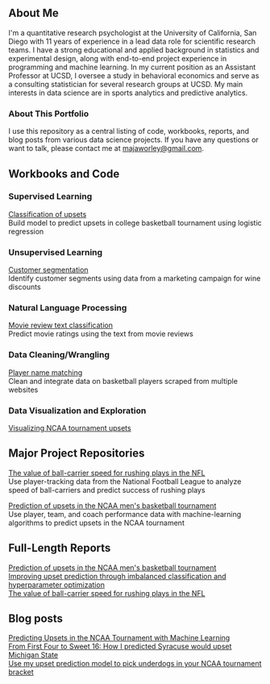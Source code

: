 ## About Me
I'm a quantitative research psychologist at the University of California, San Diego with 11 years of experience in a lead data role for scientific research teams. I have a strong educational and applied background in statistics and experimental design, along with end-to-end project experience in programming and machine learning. In my current position as an Assistant Professor at UCSD, I oversee a study in behavioral economics and serve as a consulting statistician for several research groups at UCSD. My main interests in data science are in sports analytics and predictive analytics. 

### About This Portfolio
I use this repository as a central listing of code, workbooks, reports, and blog posts from various data science projects. If you have any questions or want to talk, please contact me at majaworley@gmail.com. 

## Workbooks and Code

### Supervised Learning
[Classification of upsets](notebooks/classifying_upsets.ipynb)  
Build model to predict upsets in college basketball tournament using logistic regression

### Unsupervised Learning
[Customer segmentation](notebooks/customer_clustering.ipynb)  
Identify customer segments using data from a marketing campaign for wine discounts

### Natural Language Processing
[Movie review text classification](notebooks/review_classification.ipynb)  
Predict movie ratings using the text from movie reviews

### Data Cleaning/Wrangling
[Player name matching](notebooks/player_matching.ipynb)  
Clean and integrate data on basketball players scraped from multiple websites

### Data Visualization and Exploration
[Visualizing NCAA tournament upsets](notebooks/upset_visualization.ipynb)

## Major Project Repositories
[The value of ball-carrier speed for rushing plays in the NFL](https://github.com/mworles/nfl_tracking)  
Use player-tracking data from the National Football League to analyze speed of ball-carriers and predict success of rushing plays

[Prediction of upsets in the NCAA men's basketball tournament](https://github.com/mworles/bracket_vision)  
Use player, team, and coach performance data with machine-learning algorithms to predict upsets in the NCAA tournament

## Full-Length Reports
[Prediction of upsets in the NCAA men's basketball tournament](reports/upset_prediction_1_report.pdf)  
[Improving upset prediction through imbalanced classification and hyperparameter optimization](reports/upset_prediction_2_report.pdf)  
[The value of ball-carrier speed for rushing plays in the NFL](reports/nfl_tracking_1.pdf)


## Blog posts
[Predicting Upsets in the NCAA Tournament with Machine Learning](https://towardsdatascience.com/predicting-upsets-in-the-ncaa-tournament-with-machine-learning-816fecf41f01?source=friends_link&sk=b3590066d81db17f861ddc76da358e13)  
[From First Four to Sweet 16: How I predicted Syracuse would upset Michigan State](https://towardsdatascience.com/from-first-four-to-sweet-16-how-i-predicted-syracuse-would-upset-michigan-state-32fc95c96fa4?source=friends_link&sk=5c8890c53c838a154288c52183af0ae3)  
[Use my upset prediction model to pick underdogs in your NCAA tournament bracket](https://towardsdatascience.com/use-my-upset-prediction-model-to-pick-underdogs-in-your-ncaa-tournament-bracket-87c4aa3935f5?source=friends_link&sk=aa4bbb08d41a35ca6e40d984945b646f)  
